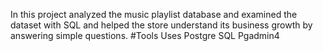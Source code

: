 In this  project  analyzed the music playlist database and examined the dataset with SQL and helped the store understand its business growth by answering simple questions.
#Tools Uses
Postgre SQL
Pgadmin4
